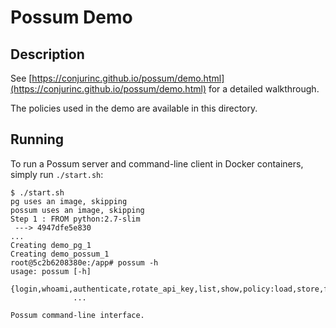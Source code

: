 # Possum Demo

## Description

See [https://conjurinc.github.io/possum/demo.html](https://conjurinc.github.io/possum/demo.html) for a detailed walkthrough.

The policies used in the demo are available in this directory.

## Running

To run a Possum server and command-line client in Docker containers, simply run `./start.sh`:

```sh-session
$ ./start.sh
pg uses an image, skipping
possum uses an image, skipping
Step 1 : FROM python:2.7-slim
 ---> 4947dfe5e830
...
Creating demo_pg_1
Creating demo_possum_1
root@5c2b6208380e:/app# possum -h
usage: possum [-h]
              {login,whoami,authenticate,rotate_api_key,list,show,policy:load,store,fetch}
              ...

Possum command-line interface.
```

